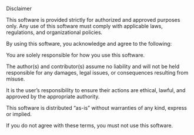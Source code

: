 Disclaimer

This software is provided strictly for authorized and approved purposes only. Any use of this software must comply with applicable laws, regulations, and organizational policies.

By using this software, you acknowledge and agree to the following:

You are solely responsible for how you use this software.

The author(s) and contributor(s) assume no liability and will not be held responsible for any damages, legal issues, or consequences resulting from misuse.

It is the user’s responsibility to ensure their actions are ethical, lawful, and approved by the appropriate authority.

This software is distributed “as-is” without warranties of any kind, express or implied.

If you do not agree with these terms, you must not use this software.
